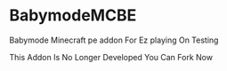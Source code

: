# BabymodeMCBE
Babymode Minecraft pe addon For Ez playing On Testing 


This Addon Is No Longer Developed You Can Fork Now
